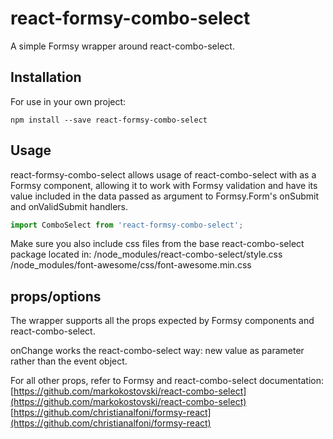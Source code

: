 # react-formsy-combo-select
A simple Formsy wrapper around react-combo-select.

## Installation
For use in your own project:
```
npm install --save react-formsy-combo-select
```

## Usage
react-formsy-combo-select allows usage of react-combo-select with as a Formsy component, allowing it to work with Formsy validation and have its value included in the data passed as argument to Formsy.Form's onSubmit and onValidSubmit handlers.

```javascript
import ComboSelect from 'react-formsy-combo-select';
```

Make sure you also include css files from the base react-combo-select package located in:
/node_modules/react-combo-select/style.css
/node_modules/font-awesome/css/font-awesome.min.css


## props/options
The wrapper supports all the props expected by Formsy components and react-combo-select.

onChange works the react-combo-select way: new value as parameter rather than the event object.

For all other props, refer to Formsy and react-combo-select documentation:
[https://github.com/markokostovski/react-combo-select](https://github.com/markokostovski/react-combo-select)
[https://github.com/christianalfoni/formsy-react](https://github.com/christianalfoni/formsy-react)